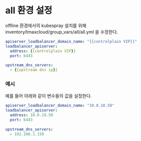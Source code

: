 # all 환경 설정

offline 환경에서의 kubespray 설치를 위해 inventory/tmaxcloud/group_vars/all/all.yml 을 수정한다.

```yml
apiserver_loadbalancer_domain_name: "{{controlplain VIP}}"
loadbalancer_apiserver:
  address: {{controlplain VIP}}
  port: 6443
  
upstream_dns_servers:
  - {{upstream dns ip}}  
```

### 예시

예를 들어 아래와 같이 변수들의 값을 설정한다.

```yml
apiserver_loadbalancer_domain_name: "10.0.10.50"
loadbalancer_apiserver:
  address: 10.0.10.50
  port: 6443
  
upstream_dns_servers:
  - 192.168.1.150  
```
